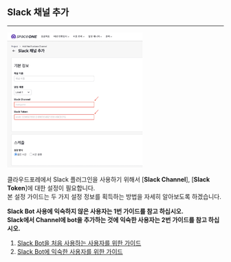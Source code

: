 ## Slack 채널 추가

---

<img src="./GUIDE-img/slack-channel-addition(h2)-1.png" width="62.5%" height="62.5%">

클라우드포레에서 Slack 플러그인을 사용하기 위해서 [**Slack Channel**], [**Slack Token**]에 대한 설정이 필요합니다.  
본 설정 가이드는 두 가지 설정 정보를 획득하는 방법을 자세히 알아보도록 하겠습니다.

**Slack Bot 사용에 익숙하지 않은 사용자는 1번 가이드를 참고 하십시오.**  
**Slack에서 Channel에 bot을 추가하는 것에 익숙한 사용자는 2번 가이드를 참고 하십시오.**

1. [Slack Bot을 처음 사용하는 사용자를 위한 가이드](./beginner-guide.md)
2. [Slack Bot에 익숙한 사용자를 위한 가이드](./experienced-guide.md)